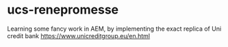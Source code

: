 # ucs-renepromesse
Learning some fancy work in AEM, by implementing the exact replica of Uni credit bank https://www.unicreditgroup.eu/en.html

